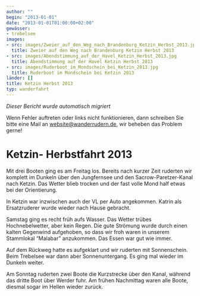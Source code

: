 ```yaml
---
author: ""
begin: "2013-01-01"
date: "2013-01-01T01:00:00+02:00"
gewässer:
- trebelsee
images:
- src: images/Zweier_auf_den_Weg_nach_Brandenburg_Ketzin_Herbst_2013.jpg
  title: Zweier auf den Weg nach Brandenburg Ketzin Herbst 2013
- src: images/Abendstimmung_auf_der_Havel_Ketzin_Herbst_2013.jpg
  title: Abendstimmung auf der Havel Ketzin Herbst 2013
- src: images/Ruderboot_im_Mondschein_bei_Ketzin_2013.jpg
  title: Ruderboot im Mondschein bei Ketzin 2013
länder: []
title: Ketzin Herbst 2013
typ: wanderfahrt
---
```



*Dieser Bericht wurde automatisch migriert*

Wenn Fehler auftreten oder links nicht funktionieren, dann schreiben Sie bitte eine Mail an website@wanderrudern.de, wir beheben das Problem gerne!



# Ketzin- Herbstfahrt 2013


Mit drei Booten ging es am Freitag los. Bereits nach kurzer Zeit ruderten wir komplett im Dunkeln über den Jungfernsee und den Sacrow-Paretzer-Kanal nach Ketzin. Das Wetter blieb trocken und der fast volle Mond half etwas bei der Orientierung.

In Ketzin war inzwischen auch der VL per Auto angekommen. Katrin als Ersatzruderer wurde wieder nach Hause gebracht.

Samstag ging es recht früh aufs Wasser. Das Wetter trübes Hochnebelwetter, aber kein Regen. Die gute Strömung wurde durch einen kalten Gegenwind aufgehoben, so dass wir froh waren in unserem Stammlokal “Malabar” anzukommen. Das Essen war gut wie immer.

Auf dem Rückweg hatte es aufgeklart und wir ruderten mit Sonnenschein. Beim Trebelsee war dann aber Sonnenuntergang. Es ging mal wieder im Dunkeln weiter.

Am Sonntag ruderten zwei Boote die Kurzstrecke über den Kanal, während das dritte Boot über Werder fuhr. Am frühen Nachmittag waren alle Boote, diesmal sogar im Hellen wieder zurück.